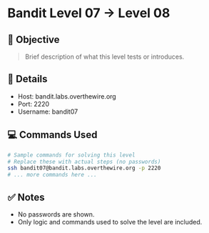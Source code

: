 # Bandit Level 07 → Level 08

## 🧠 Objective
> Brief description of what this level tests or introduces.

## 📁 Details
- Host: bandit.labs.overthewire.org
- Port: 2220
- Username: bandit07

## 💻 Commands Used
```bash
# Sample commands for solving this level
# Replace these with actual steps (no passwords)
ssh bandit07@bandit.labs.overthewire.org -p 2220
# ... more commands here ...
```

## ✅ Notes
- No passwords are shown.
- Only logic and commands used to solve the level are included.
